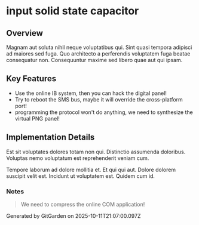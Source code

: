 # input solid state capacitor

## Overview
Magnam aut soluta nihil neque voluptatibus qui. Sint quasi tempora adipisci ad maiores sed fuga. Quo architecto a perferendis voluptatem fuga beatae consequatur non. Consequuntur maxime sed libero quae aut qui ipsam.

## Key Features
- Use the online IB system, then you can hack the digital panel!
- Try to reboot the SMS bus, maybe it will override the cross-platform port!
- programming the protocol won't do anything, we need to synthesize the virtual PNG panel!

## Implementation Details
Est sit voluptates dolores totam non qui. Distinctio assumenda doloribus. Voluptas nemo voluptatum est reprehenderit veniam cum.
 Tempore laborum ad dolore mollitia et. Et qui qui aut. Dolore dolorem suscipit velit est. Incidunt ut voluptatem est. Quidem cum id.

### Notes
> We need to compress the online COM application!

Generated by GitGarden on 2025-10-11T21:07:00.097Z